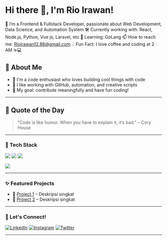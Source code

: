# Hi there 👋, I'm Rio Irawan!
🎯 I’m a Frontend & Fullstack Developer, passionate about  Web Development, Data Science, and Automation System
🛠️ Currently working with: React, Node.js, Python, Vue js, Laravel, etc 
🌱 Learning: GoLang 
📫 How to reach me: Rioirawan12.86@gmail.com
💡 Fun Fact: I love coffee and coding at 2 AM ☕💻

## 🧠 About Me

- 🚀 I'm a code enthusiast who loves building cool things with code
- 🧰 I like working with GitHub, automation, and creative scripts
- 🎯 My goal: contribute meaningfully and have fun coding!
---

## 🧙 Quote of the Day

> "Code is like humor. When you have to explain it, it’s bad." – Cory House

---

<h3>🔧 Tech Stack</h3>

<p>
  <img src="https://img.shields.io/badge/-HTML5-E34F26?logo=html5&logoColor=fff" />
  <img src="https://img.shields.io/badge/-CSS3-1572B6?logo=css3" />
  <img src="https://img.shields.io/badge/-JavaScript-F7DF1E?logo=javascript&logoColor=000" />
</p>

<p>
  <img src="https://skillicons.dev/icons?i=js,ts,python,bash,html,css,nodejs,git,github,vscode&theme=dark" />
</p>



---

### ✨ Featured Projects
- 🔗 [Project 1](https://github.com/yourusername/project-1) – Deskripsi singkat
- 🔗 [Project 2](https://github.com/yourusername/project-2) – Deskripsi singkat
<!-- Tambahkan beberapa project unggulan -->

---

### 🤝 Let's Connect!
[![LinkedIn](https://img.shields.io/badge/LinkedIn-blue?logo=linkedin&logoColor=white)](https://linkedin.com/in/yourprofile)
[![Instagram](https://img.shields.io/badge/Instagram-E4405F?logo=instagram&logoColor=white)](https://instagram.com/yourprofile)
[![Twitter](https://img.shields.io/badge/Twitter-1DA1F2?logo=twitter&logoColor=white)](https://twitter.com/yourprofile)
<!-- Tambahkan media sosial lainnya -->

---
